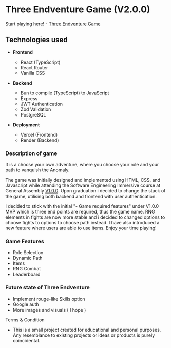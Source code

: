 # Three Endventure Game (V2.0.0)
Start playing here! - [Three Endventure Game](https://threeendventuregame.vercel.app/)

## Technologies used

- **Frontend**
  - React (TypeScript)
  - React Router
  - Vanilla CSS

- **Backend**
  - Bun to compile (TypeScript) to JavaScript
  - Express
  - JWT Authentication
  - Zod Validation
  - PostgreSQL

- **Deployment**
  - Vercel (Frontend)
  - Render (Backend)

### Description of game

  It is a choose your own adventure, where you choose your role and your path to vanquish the Anomaly.
  
  The game was initially designed and implemented using HTML, CSS, and Javascript while attending the Software Engineering Immersive course at General Assembly [V1.0.0](https://github.com/Aloyleow/3Endventure-Game). Upon graduation i decided to change the stack of the game, utilising both backend and frontend with user authentication.

  I decided to stick with the initial "- Game required features" under V1.0.0 MVP which is three end points are required, thus the game name. RNG elements in fights are now more stable and i decided to changed options to choose fights to options to choose path instead. I have also introduced a new feature where users are able to use items. Enjoy your time playing!
  
### Game Features

- Role Selection
- Dynamic Path
- Items
- RNG Combat
- Leaderboard

### Future state of Three Endventure

 - Implement rouge-like Skills option 
 - Google auth
 - More images and visuals ( I hope )


Terms & Condition
- This is a small project created for educational and personal purposes. Any resemblance to existing projects or ideas or products is purely coincidental.